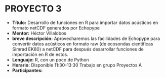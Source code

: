 # PROYECTO 3

- **Título:** Desarrollo de funciones en R para importar datos acústicos en formato netCDF generados por Echopype
- **Mentor:** Héctor Villalobos
- **breve descripción:** Aprovecharemos las facilidades de Echopype para convertir datos acústicos en formato raw (de ecosondas científicas Simrad EK80) a netCDF para después desarrollar funciones de importación en R de estos.
- **Lenguaje:** R, con un poco de Python
- **Horario:** Disponible 11:30-13:30 Trabajo en grupo Proyectos A
- **Participantes:** 